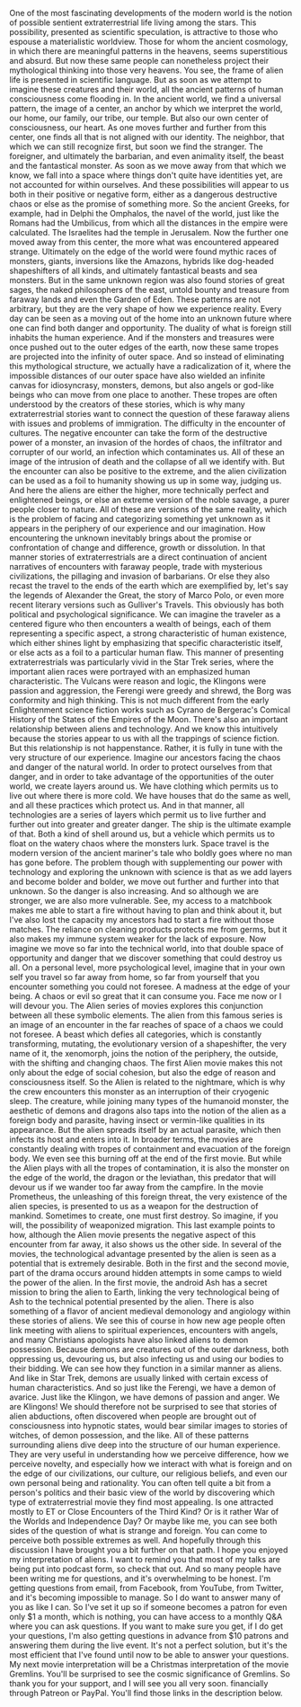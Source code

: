  One of the most fascinating developments of the modern world is the notion of possible sentient extraterrestrial life living among the stars. This possibility, presented as scientific speculation, is attractive to those who espouse a materialistic worldview. Those for whom the ancient cosmology, in which there are meaningful patterns in the heavens, seems superstitious and absurd. But now these same people can nonetheless project their mythological thinking into those very heavens. You see, the frame of alien life is presented in scientific language. But as soon as we attempt to imagine these creatures and their world, all the ancient patterns of human consciousness come flooding in. In the ancient world, we find a universal pattern, the image of a center, an anchor by which we interpret the world, our home, our family, our tribe, our temple. But also our own center of consciousness, our heart. As one moves further and further from this center, one finds all that is not aligned with our identity. The neighbor, that which we can still recognize first, but soon we find the stranger. The foreigner, and ultimately the barbarian, and even animality itself, the beast and the fantastical monster. As soon as we move away from that which we know, we fall into a space where things don't quite have identities yet, are not accounted for within ourselves. And these possibilities will appear to us both in their positive or negative form, either as a dangerous destructive chaos or else as the promise of something more. So the ancient Greeks, for example, had in Delphi the Omphalos, the navel of the world, just like the Romans had the Umbilicus, from which all the distances in the empire were calculated. The Israelites had the temple in Jerusalem. Now the further one moved away from this center, the more what was encountered appeared strange. Ultimately on the edge of the world were found mythic races of monsters, giants, inversions like the Amazons, hybrids like dog-headed shapeshifters of all kinds, and ultimately fantastical beasts and sea monsters. But in the same unknown region was also found stories of great sages, the naked philosophers of the east, untold bounty and treasure from faraway lands and even the Garden of Eden. These patterns are not arbitrary, but they are the very shape of how we experience reality. Every day can be seen as a moving out of the home into an unknown future where one can find both danger and opportunity. The duality of what is foreign still inhabits the human experience. And if the monsters and treasures were once pushed out to the outer edges of the earth, now these same tropes are projected into the infinity of outer space. And so instead of eliminating this mythological structure, we actually have a radicalization of it, where the impossible distances of our outer space have also wielded an infinite canvas for idiosyncrasy, monsters, demons, but also angels or god-like beings who can move from one place to another. These tropes are often understood by the creators of these stories, which is why many extraterrestrial stories want to connect the question of these faraway aliens with issues and problems of immigration. The difficulty in the encounter of cultures. The negative encounter can take the form of the destructive power of a monster, an invasion of the hordes of chaos, the infiltrator and corrupter of our world, an infection which contaminates us. All of these an image of the intrusion of death and the collapse of all we identify with. But the encounter can also be positive to the extreme, and the alien civilization can be used as a foil to humanity showing us up in some way, judging us. And here the aliens are either the higher, more technically perfect and enlightened beings, or else an extreme version of the noble savage, a purer people closer to nature. All of these are versions of the same reality, which is the problem of facing and categorizing something yet unknown as it appears in the periphery of our experience and our imagination. How encountering the unknown inevitably brings about the promise or confrontation of change and difference, growth or dissolution. In that manner stories of extraterrestrials are a direct continuation of ancient narratives of encounters with faraway people, trade with mysterious civilizations, the pillaging and invasion of barbarians. Or else they also recast the travel to the ends of the earth which are exemplified by, let's say the legends of Alexander the Great, the story of Marco Polo, or even more recent literary versions such as Gulliver's Travels. This obviously has both political and psychological significance. We can imagine the traveler as a centered figure who then encounters a wealth of beings, each of them representing a specific aspect, a strong characteristic of human existence, which either shines light by emphasizing that specific characteristic itself, or else acts as a foil to a particular human flaw. This manner of presenting extraterrestrials was particularly vivid in the Star Trek series, where the important alien races were portrayed with an emphasized human characteristic. The Vulcans were reason and logic, the Klingons were passion and aggression, the Ferengi were greedy and shrewd, the Borg was conformity and high thinking. This is not much different from the early Enlightenment science fiction works such as Cyrano de Bergerac's Comical History of the States of the Empires of the Moon. There's also an important relationship between aliens and technology. And we know this intuitively because the stories appear to us with all the trappings of science fiction. But this relationship is not happenstance. Rather, it is fully in tune with the very structure of our experience. Imagine our ancestors facing the chaos and danger of the natural world. In order to protect ourselves from that danger, and in order to take advantage of the opportunities of the outer world, we create layers around us. We have clothing which permits us to live out where there is more cold. We have houses that do the same as well, and all these practices which protect us. And in that manner, all technologies are a series of layers which permit us to live further and further out into greater and greater danger. The ship is the ultimate example of that. Both a kind of shell around us, but a vehicle which permits us to float on the watery chaos where the monsters lurk. Space travel is the modern version of the ancient mariner's tale who boldly goes where no man has gone before. The problem though with supplementing our power with technology and exploring the unknown with science is that as we add layers and become bolder and bolder, we move out further and further into that unknown. So the danger is also increasing. And so although we are stronger, we are also more vulnerable. See, my access to a matchbook makes me able to start a fire without having to plan and think about it, but I've also lost the capacity my ancestors had to start a fire without those matches. The reliance on cleaning products protects me from germs, but it also makes my immune system weaker for the lack of exposure. Now imagine we move so far into the technical world, into that double space of opportunity and danger that we discover something that could destroy us all. On a personal level, more psychological level, imagine that in your own self you travel so far away from home, so far from yourself that you encounter something you could not foresee. A madness at the edge of your being. A chaos or evil so great that it can consume you. Face me now or I will devour you. The Alien series of movies explores this conjunction between all these symbolic elements. The alien from this famous series is an image of an encounter in the far reaches of space of a chaos we could not foresee. A beast which defies all categories, which is constantly transforming, mutating, the evolutionary version of a shapeshifter, the very name of it, the xenomorph, joins the notion of the periphery, the outside, with the shifting and changing chaos. The first Alien movie makes this not only about the edge of social cohesion, but also the edge of reason and consciousness itself. So the Alien is related to the nightmare, which is why the crew encounters this monster as an interruption of their cryogenic sleep. The creature, while joining many types of the humanoid monster, the aesthetic of demons and dragons also taps into the notion of the alien as a foreign body and parasite, having insect or vermin-like qualities in its appearance. But the alien spreads itself by an actual parasite, which then infects its host and enters into it. In broader terms, the movies are constantly dealing with tropes of containment and evacuation of the foreign body. We even see this burning off at the end of the first movie. But while the Alien plays with all the tropes of contamination, it is also the monster on the edge of the world, the dragon or the leviathan, this predator that will devour us if we wander too far away from the campfire. In the movie Prometheus, the unleashing of this foreign threat, the very existence of the alien species, is presented to us as a weapon for the destruction of mankind. Sometimes to create, one must first destroy. So imagine, if you will, the possibility of weaponized migration. This last example points to how, although the Alien movie presents the negative aspect of this encounter from far away, it also shows us the other side. In several of the movies, the technological advantage presented by the alien is seen as a potential that is extremely desirable. Both in the first and the second movie, part of the drama occurs around hidden attempts in some camps to wield the power of the alien. In the first movie, the android Ash has a secret mission to bring the alien to Earth, linking the very technological being of Ash to the technical potential presented by the alien. There is also something of a flavor of ancient medieval demonology and angiology within these stories of aliens. We see this of course in how new age people often link meeting with aliens to spiritual experiences, encounters with angels, and many Christians apologists have also linked aliens to demon possession. Because demons are creatures out of the outer darkness, both oppressing us, devouring us, but also infecting us and using our bodies to their bidding. We can see how they function in a similar manner as aliens. And like in Star Trek, demons are usually linked with certain excess of human characteristics. And so just like the Ferengi, we have a demon of avarice. Just like the Klingon, we have demons of passion and anger. We are Klingons! We should therefore not be surprised to see that stories of alien abductions, often discovered when people are brought out of consciousness into hypnotic states, would bear similar images to stories of witches, of demon possession, and the like. All of these patterns surrounding aliens dive deep into the structure of our human experience. They are very useful in understanding how we perceive difference, how we perceive novelty, and especially how we interact with what is foreign and on the edge of our civilizations, our culture, our religious beliefs, and even our own personal being and rationality. You can often tell quite a bit from a person's politics and their basic view of the world by discovering which type of extraterrestrial movie they find most appealing. Is one attracted mostly to ET or Close Encounters of the Third Kind? Or is it rather War of the Worlds and Independence Day? Or maybe like me, you can see both sides of the question of what is strange and foreign. You can come to perceive both possible extremes as well. And hopefully through this discussion I have brought you a bit further on that path. I hope you enjoyed my interpretation of aliens. I want to remind you that most of my talks are being put into podcast form, so check that out. And so many people have been writing me for questions, and it's overwhelming to be honest. I'm getting questions from email, from Facebook, from YouTube, from Twitter, and it's becoming impossible to manage. So I do want to answer many of you as like I can. So I've set it up so if someone becomes a patron for even only $1 a month, which is nothing, you can have access to a monthly Q&A where you can ask questions. If you want to make sure you get, if I do get your questions, I'm also getting questions in advance from $10 patrons and answering them during the live event. It's not a perfect solution, but it's the most efficient that I've found until now to be able to answer your questions. My next movie interpretation will be a Christmas interpretation of the movie Gremlins. You'll be surprised to see the cosmic significance of Gremlins. So thank you for your support, and I will see you all very soon. financially through Patreon or PayPal. You'll find those links in the description below.